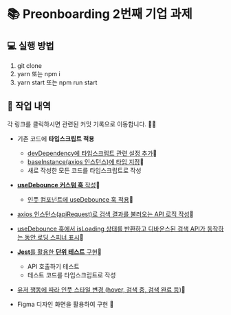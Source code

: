 # 📚 Preonboarding 2번째 기업 과제

## 💻 실행 방법

1. git clone
2. yarn 또는 npm i
3. yarn start 또는 npm run start


## 🔎 작업 내역
각 링크를 클릭하시면 관련된 커밋 기록으로 이동합니다. 👩‍💻

* 기존 코드에 **타입스크립트 적용**
   * [devDependency에 타입스크립트 관련 설정 추가](https://github.com/Yena-Yun/preonboarding-mission-2/blob/main/package.json)🔗
   * [baseInstance(axios 인스턴스)에 타입 지정](https://github.com/Yena-Yun/preonboarding-mission-2/commit/a61c0176537d9bf697c45a41022aaa7e54763535)🔗
   * 새로 작성한 모든 코드를 타입스크립트로 작성

* [**useDebounce 커스텀 훅** 작성](https://github.com/Yena-Yun/preonboarding-mission-2/commit/ecdf3425948b32f7bbf367d963dbd57230a532c0)🔗

   * [인풋 컴포넌트에 useDebounce 훅 적용](https://github.com/Yena-Yun/preonboarding-mission-2/commit/9d2a2a4451b74691c4b0eb8b2fffe44c141ee169)🔗
 
* [axios 인스턴스(apiRequest)로 검색 결과를 불러오는 API 로직 작성](https://github.com/Yena-Yun/preonboarding-mission-2/commit/47f1c8d0547aa98f2fda498657f347364ebd0948)🔗

* [useDebounce 훅에서 isLoading 상태를 반환하고 디바운스된 검색 API가 동작하는 동안 로딩 스피너 표시](https://github.com/Yena-Yun/preonboarding-mission-2/commit/a694858681a5e73eb549e4143d468011c9636616)🔗


* [**Jest**를 활용한 **단위 테스트** 구현](https://github.com/Yena-Yun/preonboarding-mission-2/commit/512075e33e39373552e0c902023652cf27e50d92)🔗
   * API 호출하기 테스트
   * 테스트 코드를 타입스크립트로 작성


* [유저 행동에 따라 인풋 스타일 변경 (hover, 검색 중, 검색 완료 등)](https://github.com/Yena-Yun/preonboarding-mission-2/commit/6419ae4395968385e19f7492148104100be329f8)🔗

* Figma 디자인 화면을 활용하여 구현 🎨


